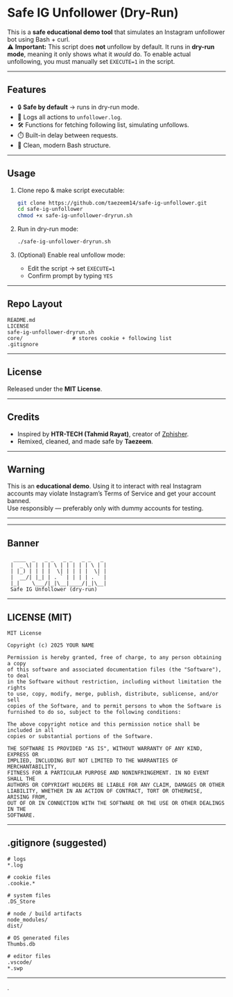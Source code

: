 # Safe IG Unfollower (Dry-Run)

This is a **safe educational demo tool** that simulates an Instagram unfollower bot using Bash + curl.  
⚠️ **Important:** This script does **not** unfollow by default. It runs in **dry-run mode**, meaning it only shows what it *would* do. To enable actual unfollowing, you must manually set `EXECUTE=1` in the script.

---

## Features
- 🔒 **Safe by default** → runs in dry-run mode.
- 📜 Logs all actions to `unfollower.log`.
- 🛠️ Functions for fetching following list, simulating unfollows.
- ⏱️ Built-in delay between requests.
- 🧹 Clean, modern Bash structure.

---

## Usage
1. Clone repo & make script executable:
   ```bash
   git clone https://github.com/taezeem14/safe-ig-unfollower.git
   cd safe-ig-unfollower
   chmod +x safe-ig-unfollower-dryrun.sh
   ```

2. Run in dry-run mode:
   ```bash
   ./safe-ig-unfollower-dryrun.sh
   ```

3. (Optional) Enable real unfollow mode:
   - Edit the script → set `EXECUTE=1`
   - Confirm prompt by typing `YES`

---

## Repo Layout
```
README.md
LICENSE
safe-ig-unfollower-dryrun.sh
core/                # stores cookie + following list
.gitignore
```

---

## License
Released under the **MIT License**.

---

## Credits
- Inspired by **HTR-TECH (Tahmid Rayat)**, creator of [Zphisher](https://github.com/htr-tech/zphisher).
- Remixed, cleaned, and made safe by **Taezeem**.

---

## Warning
This is an **educational demo**. Using it to interact with real Instagram accounts may violate Instagram’s Terms of Service and get your account banned.  
Use responsibly — preferably only with dummy accounts for testing. 

---


---

## Banner

```
  ____  _   _ _   _ _   _ _   _
 |  _ \| | | | \ | | | | | \ | |
 | |_) | | | |  \| | | | |  \| |
 |  __/| |_| | . ` | | | | . ` |
 |_|    \___/|_|\__|____/|_|\__|
 Safe IG Unfollower (dry-run)
```

---

## LICENSE (MIT)

```
MIT License

Copyright (c) 2025 YOUR NAME

Permission is hereby granted, free of charge, to any person obtaining a copy
of this software and associated documentation files (the "Software"), to deal
in the Software without restriction, including without limitation the rights
to use, copy, modify, merge, publish, distribute, sublicense, and/or sell
copies of the Software, and to permit persons to whom the Software is
furnished to do so, subject to the following conditions:

The above copyright notice and this permission notice shall be included in all
copies or substantial portions of the Software.

THE SOFTWARE IS PROVIDED "AS IS", WITHOUT WARRANTY OF ANY KIND, EXPRESS OR
IMPLIED, INCLUDING BUT NOT LIMITED TO THE WARRANTIES OF MERCHANTABILITY,
FITNESS FOR A PARTICULAR PURPOSE AND NONINFRINGEMENT. IN NO EVENT SHALL THE
AUTHORS OR COPYRIGHT HOLDERS BE LIABLE FOR ANY CLAIM, DAMAGES OR OTHER
LIABILITY, WHETHER IN AN ACTION OF CONTRACT, TORT OR OTHERWISE, ARISING FROM,
OUT OF OR IN CONNECTION WITH THE SOFTWARE OR THE USE OR OTHER DEALINGS IN THE
SOFTWARE.
```

---

## .gitignore (suggested)

```
# logs
*.log

# cookie files
.cookie.*

# system files
.DS_Store

# node / build artifacts
node_modules/
dist/

# OS generated files
Thumbs.db

# editor files
.vscode/
*.swp
```

---
.

